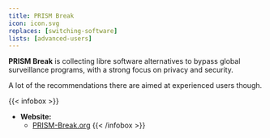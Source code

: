 ```yaml
---
title: PRISM Break
icon: icon.svg
replaces: [switching-software]
lists: [advanced-users]
---
```


**PRISM Break** is collecting libre software alternatives to bypass global surveillance programs, with a strong focus on privacy and security. 

A lot of the recommendations there are aimed at experienced users though.

{{< infobox >}}
- **Website:**
    - [PRISM-Break.org](https://prism-break.org/en/)
{{< /infobox >}}
